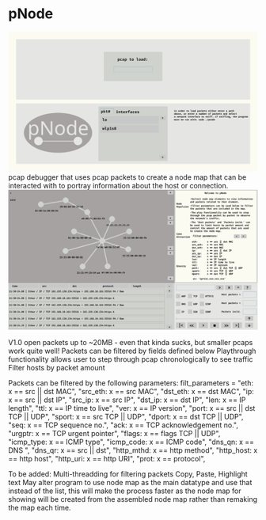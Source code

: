# pNode
![image 1](1.png)
pcap debugger that uses pcap packets to create a node map
that can be interacted with to portray information about
the host or connection.
![image 2](2.png)

V1.0
open packets up to ~20MB - even that kinda sucks, but smaller pcaps work quite well!
Packets can be filtered by fields defined below
Playthrough functionality allows user to step through pcap chronologically to see traffic
Filter hosts by packet amount

Packets can be filtered by the following parameters:
filt_parameters = 
"eth:       x == src || dst MAC",
"src_eth:   x == src MAC",
"dst_eth:   x == dst MAC",
"ip:        x == src || dst IP",
"src_ip:    x == src IP",
"dst_ip:    x == dst IP",
"len:       x == IP length",
"ttl:       x == IP time to live",
"ver:       x == IP version",
"port:      x == src || dst TCP || UDP",
"sport:     x == src TCP || UDP",
"dport:     x == dst TCP || UDP",
"seq:       x == TCP sequence no.",
"ack:       x == TCP acknowledgement no.",
"urgptr:    x == TCP urgent pointer",
"flags:     x == flags TCP || UDP",
"icmp_type: x == ICMP type",
"icmp_code: x == ICMP code",
"dns_qn:    x == DNS ",
"dns_qr:    x == src || dst",
"http_mthd: x == http method",
"http_host: x == http host",
"http_uri:  x == http URI",
"prot:      x == protocol",

To be added:
Multi-threadding for filtering packets
Copy, Paste, Highlight text
May alter program to use node map as the main datatype and use that instead of the list,
this will make the process faster as the node map for showing will be created from the assembled
node map rather than remaking the map each time.
